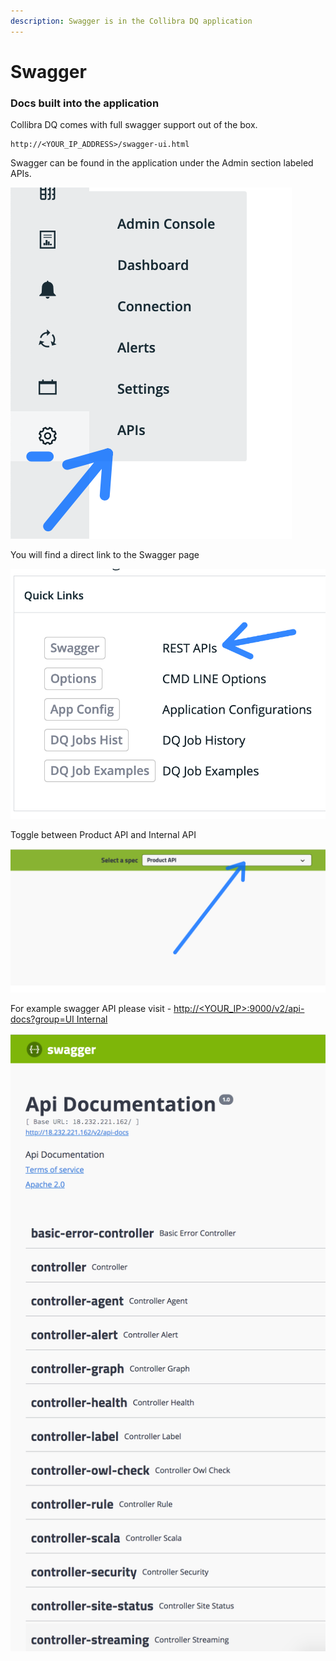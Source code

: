 ```yaml
---
description: Swagger is in the Collibra DQ application
---
```


# Swagger

### Docs built into the application

Collibra DQ comes with full swagger support out of the box.

```
http://<YOUR_IP_ADDRESS>/swagger-ui.html
```

Swagger can be found in the application under the Admin section labeled APIs.

![](<../.gitbook/assets/image (125).png>)

You will find a direct link to the Swagger page&#x20;

![](<../.gitbook/assets/image (121).png>)

Toggle between Product API and Internal API&#x20;

![](<../.gitbook/assets/image (166).png>)



For example swagger API please visit - [http://\<YOUR\_IP>:9000/v2/api-docs?group=UI Internal](http://35.194.91.201:9003/v2/api-docs?group=UI%20Internal) &#x20;

![](../.gitbook/assets/owl-swagger.png)

